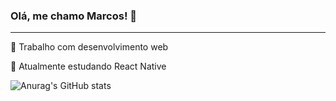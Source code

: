 ### Olá, me chamo Marcos! 👋

---

🔭 Trabalho com desenvolvimento web

🌱 Atualmente estudando React Native

![Anurag's GitHub stats](https://github-readme-stats.vercel.app/api?username=mwilsonoliveira&show_icons=true&theme=radical)


<!--
**mwilsonoliveira/mwilsonoliveira** is a ✨ _special_ ✨ repository because its `README.md` (this file) appears on your GitHub profile.

Here are some ideas to get you started:

- 🔭 I’m currently working on ...
- 🌱 I’m currently learning ...
- 👯 I’m looking to collaborate on ...
- 🤔 I’m looking for help with ...
- 💬 Ask me about ...
- 📫 How to reach me: ...
- 😄 Pronouns: ...
- ⚡ Fun fact: ...
-->
